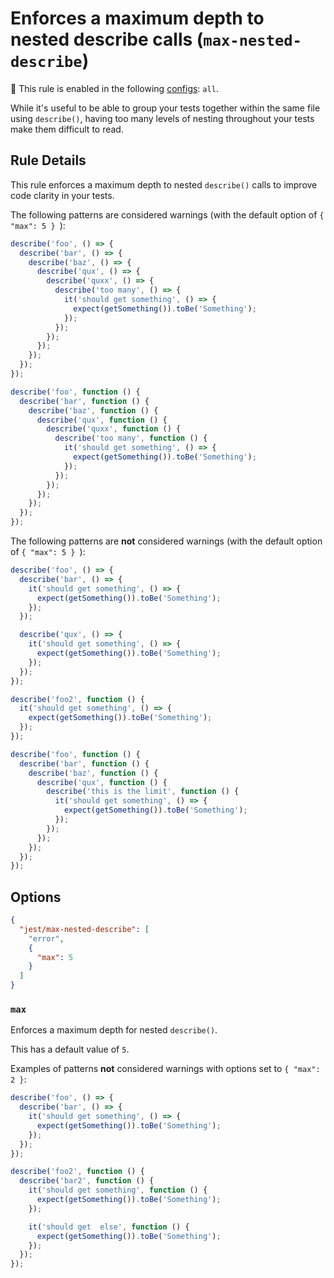 # Enforces a maximum depth to nested describe calls (`max-nested-describe`)

<!-- RULE_NOTICE -- Generated by `yarn tools:regenerate-docs` -->

<!-- prettier-ignore -->
💼 This rule is enabled in the following [configs](https://github.com/jest-community/eslint-plugin-jest#shareable-configurations): `all`.

<!-- /RULE_NOTICE -->

While it's useful to be able to group your tests together within the same file
using `describe()`, having too many levels of nesting throughout your tests make
them difficult to read.

## Rule Details

This rule enforces a maximum depth to nested `describe()` calls to improve code
clarity in your tests.

The following patterns are considered warnings (with the default option of
`{ "max": 5 } `):

```js
describe('foo', () => {
  describe('bar', () => {
    describe('baz', () => {
      describe('qux', () => {
        describe('quxx', () => {
          describe('too many', () => {
            it('should get something', () => {
              expect(getSomething()).toBe('Something');
            });
          });
        });
      });
    });
  });
});

describe('foo', function () {
  describe('bar', function () {
    describe('baz', function () {
      describe('qux', function () {
        describe('quxx', function () {
          describe('too many', function () {
            it('should get something', () => {
              expect(getSomething()).toBe('Something');
            });
          });
        });
      });
    });
  });
});
```

The following patterns are **not** considered warnings (with the default option
of `{ "max": 5 } `):

```js
describe('foo', () => {
  describe('bar', () => {
    it('should get something', () => {
      expect(getSomething()).toBe('Something');
    });
  });

  describe('qux', () => {
    it('should get something', () => {
      expect(getSomething()).toBe('Something');
    });
  });
});

describe('foo2', function () {
  it('should get something', () => {
    expect(getSomething()).toBe('Something');
  });
});

describe('foo', function () {
  describe('bar', function () {
    describe('baz', function () {
      describe('qux', function () {
        describe('this is the limit', function () {
          it('should get something', () => {
            expect(getSomething()).toBe('Something');
          });
        });
      });
    });
  });
});
```

## Options

```json
{
  "jest/max-nested-describe": [
    "error",
    {
      "max": 5
    }
  ]
}
```

### `max`

Enforces a maximum depth for nested `describe()`.

This has a default value of `5`.

Examples of patterns **not** considered warnings with options set to
`{ "max": 2 }`:

```js
describe('foo', () => {
  describe('bar', () => {
    it('should get something', () => {
      expect(getSomething()).toBe('Something');
    });
  });
});

describe('foo2', function () {
  describe('bar2', function () {
    it('should get something', function () {
      expect(getSomething()).toBe('Something');
    });

    it('should get  else', function () {
      expect(getSomething()).toBe('Something');
    });
  });
});
```
